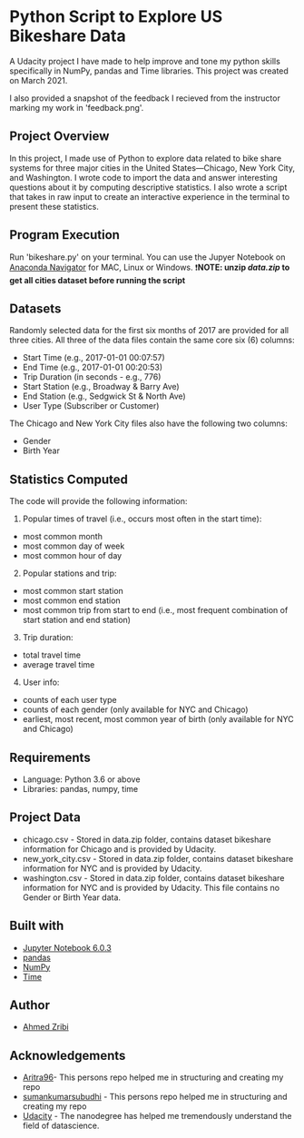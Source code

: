 
# Python Script to Explore US Bikeshare Data
A Udacity project I have made to help improve and tone my python skills specifically in NumPy, pandas and Time libraries. This project was created on March 2021.

I also provided a snapshot of the feedback I recieved from the instructor marking 
my work in 'feedback.png'.

## Project Overview
In this project, I made use of Python to explore data related to bike share systems for three major cities in the United States—Chicago, New York City, and Washington. I wrote code to import the data and answer interesting questions about it by computing descriptive statistics. I also wrote a script that takes in raw input to create an interactive experience in the terminal to present these statistics.

## Program Execution
Run 'bikeshare.py' on your terminal. You can use the Jupyer Notebook on [Anaconda Navigator](https://www.anaconda.com/) for MAC, Linux or Windows.
:exclamation:**NOTE: unzip _data.zip_ to get all cities dataset before running the script**

## Datasets
Randomly selected data for the first six months of 2017 are provided for all three cities. All three of the data files contain the same core six (6) columns:

* Start Time (e.g., 2017-01-01 00:07:57)
* End Time (e.g., 2017-01-01 00:20:53)
* Trip Duration (in seconds - e.g., 776)
* Start Station (e.g., Broadway & Barry Ave)
* End Station (e.g., Sedgwick St & North Ave)
* User Type (Subscriber or Customer)

The Chicago and New York City files also have the following two columns:
* Gender
* Birth Year

## Statistics Computed
The code will provide the following information:

1. Popular times of travel (i.e., occurs most often in the start time):
- most common month
- most common day of week
- most common hour of day

2. Popular stations and trip:
- most common start station
- most common end station
- most common trip from start to end (i.e., most frequent combination of start station and end station)

3. Trip duration:
- total travel time
- average travel time

4. User info:
- counts of each user type
- counts of each gender (only available for NYC and Chicago)
- earliest, most recent, most common year of birth (only available for NYC and Chicago)

## Requirements
* Language: Python 3.6 or above
* Libraries: pandas, numpy, time

## Project Data
* chicago.csv - Stored in data.zip folder, contains dataset bikeshare information for Chicago and is provided by Udacity. 
* new_york_city.csv - Stored in data.zip folder, contains dataset bikeshare information for NYC and is provided by Udacity. 
* washington.csv - Stored in data.zip folder, contains dataset bikeshare information for NYC and is provided by Udacity. This file contains no Gender or Birth Year data.

## Built with
* [Jupyter Notebook 6.0.3](https://jupyter.org/)
* [pandas](https://pandas.pydata.org/)
* [NumPy](https://numpy.org/)
* [Time](https://docs.python.org/3/library/time.html)

## Author
* [Ahmed Zribi](https://github.com/Zriby) 

## Acknowledgements
* [Aritra96](https://github.com/Aritra96)- This persons repo helped me in structuring and creating my repo
* [sumankumarsubudhi](https://github.com/sumankumarsubudhi) - This persons repo helped me in structuring and creating my repo
* [Udacity](https://github.com/udacity) - The nanodegree has helped me tremendously understand the field of datascience.


